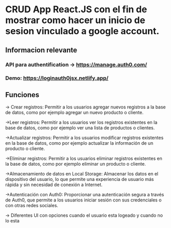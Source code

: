 
# CRUD App React.JS con el fin de mostrar como hacer un inicio de sesion vinculado a google account.

## Informacion relevante

### API para authentification → https://manage.auth0.com/

### Demo: https://loginauth0jsx.netlify.app/

## Funciones

→ Crear registros: Permitir a los usuarios agregar nuevos registros a la base de datos, como por ejemplo agregar un nuevo producto o cliente.

→Leer registros: Permitir a los usuarios ver los registros existentes en la base de datos, como por ejemplo ver una lista de productos o clientes.

→Actualizar registros: Permitir a los usuarios modificar registros existentes en la base de datos, como por ejemplo actualizar la información de un producto o cliente.

→Eliminar registros: Permitir a los usuarios eliminar registros existentes en la base de datos, como por ejemplo eliminar un producto o cliente.

→Almacenamiento de datos en Local Storage: Almacenar los datos en el dispositivo del usuario, lo que permite una experiencia de usuario más rápida y sin necesidad de conexión a Internet.

→Autenticación con Auth0: Proporcionar una autenticación segura a través de Auth0, que permite a los usuarios iniciar sesión con sus credenciales o con otras redes sociales.

→ Diferentes UI con opciones cuando el usuario esta logeado y cuando no lo esta
